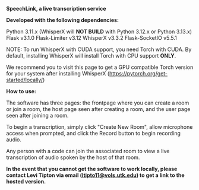 **SpeechLink, a live transcription service**

**Developed with the following dependencies:**

Python 3.11.x (WhisperX will **NOT BUILD** with Python 3.12.x or Python 3.13.x)
Flask v3.1.0
Flask-Limiter v3.12
WhisperX v3.3.2
Flask-SocketIO v5.5.1

NOTE: To run WhisperX with CUDA support, you need Torch with CUDA. By default, installing WhisperX will install Torch with CPU support **ONLY**.

We recommend you to visit this page to get a GPU compatible Torch version for your system after installing WhisperX (https://pytorch.org/get-started/locally/)


**How to use:**

The software has three pages: the frontpage where you can create a room or join a room, the host page seen after creating a room, and the user page seen after joining a room.

To begin a transcription, simply click "Create New Room", allow microphone access when prompted, and click the Record button to begin recording audio.

Any person with a code can join the associated room to view a live transcription of audio spoken by the host of that room. 

**In the event that you cannot get the software to work locally, please contact Levi Tipton via email (ltipto11@vols.utk.edu) to get a link to the hosted version.**
